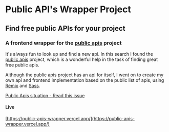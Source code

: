 # Public API's Wrapper Project

## Find free public APIs for your project

### A frontend wrapper for the <a href="https://github.com/public-apis/public-apis">public apis</a> project


It's always fun to look up and find a new api. In this search I found the <a href="https://github.com/public-apis/public-apis">public apis</a>  project, which is a wonderful help in the task of finding great free public apis.

Although the public apis project has an <a href="https://github.com/davemachado/public-api">api</a> for itself, I went on to create my own api and frontend implementation based on the public list of apis, using <a href="https://remix.run/">Remix</a> and <a href="https://sass-lang.com/">Sass</a>.


<a href="https://github.com/public-apis/public-apis/issues/3104" target="_blank">Public Apis situation - Read this issue</a>

#### Live

[https://public-apis-wrapper.vercel.app/](https://public-apis-wrapper.vercel.app/)